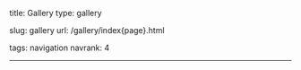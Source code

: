 title: Gallery
type: gallery

slug: gallery
url: /gallery/index{page}.html

tags: navigation
navrank: 4

---


